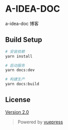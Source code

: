 # A-IDEA-DOC

a-idea-doc 博客

## Build Setup
``` bash
# 安装依赖
yarn install

# 启动服务
yarn docs:dev

# 构建生产
yarn docs:build
```

## License
[Version 2.0](https://github.com/a-idea-doc/blob/master/LICENSE)


>Powered by [vuepress](https://vuepress.vuejs.org/zh/)
